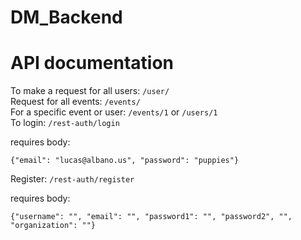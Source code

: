 # DM_Backend

# API documentation

To make a request for all users: 
```/user/```  
Request for all events: 
```/events/```  
For a specific event or user: ```/events/1``` or ```/users/1```  
To login: ```/rest-auth/login```  

requires body:

```{"email": "lucas@albano.us", "password": "puppies"}```

Register: ```/rest-auth/register```

requires body:

```{"username": "", "email": "", "password1": "", "password2", "", "organization": ""}```
